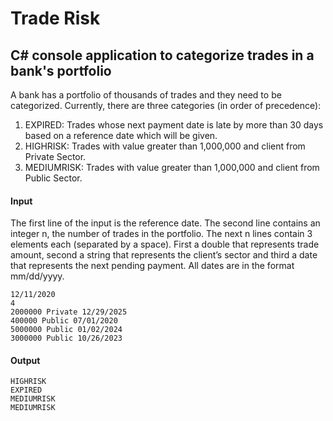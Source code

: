 # Trade Risk

## C# console application to categorize trades in a bank's portfolio

A bank has a portfolio of thousands of trades and they need to be categorized. Currently, there are three categories (in order of precedence):
1. EXPIRED: Trades whose next payment date is late by more than 30 days based on a reference date which will 
be given.
2. HIGHRISK: Trades with value greater than 1,000,000 and client from Private Sector.
3. MEDIUMRISK: Trades with value greater than 1,000,000 and client from Public Sector.

#### Input
The first line of the input is the reference date. The second line contains an integer n, the number of trades in 
the portfolio. The next n lines contain 3 elements each (separated by a space). First a double that represents 
trade amount, second a string that represents the client’s sector and third a date that represents the next 
pending payment. All dates are in the format mm/dd/yyyy.

```
12/11/2020
4
2000000 Private 12/29/2025
400000 Public 07/01/2020
5000000 Public 01/02/2024
3000000 Public 10/26/2023
```
#### Output
```
HIGHRISK
EXPIRED
MEDIUMRISK
MEDIUMRISK
```
